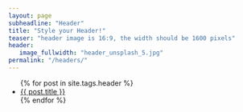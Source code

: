 ```yaml
---
layout: page
subheadline: "Header"
title: "Style your Header!"
teaser: "header image is 16:9, the width should be 1600 pixels"
header:
   image_fullwidth: "header_unsplash_5.jpg"
permalink: "/headers/"
---
```

<ul>
    {% for post in site.tags.header %}
    <li><a href="{{ site.url }}{{ site.baseurl }}{{ post.url }}">{{ post.title }}</a></li>
    {% endfor %}
</ul>

